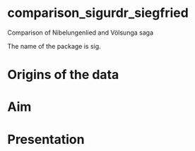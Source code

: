# comparison_sigurdr_siegfried
Comparison of Nibelungenlied and Völsunga saga

The name of the package is sig.

# Origins of the data

# Aim

# Presentation
